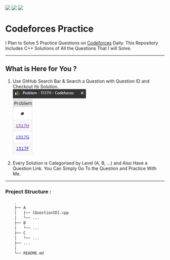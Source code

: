 ![](https://img.shields.io/github/forks/coding-CEO/codeforces-practice)
![](https://img.shields.io/github/issues/coding-CEO/codeforces-practice)
![](https://img.shields.io/github/stars/coding-CEO/codeforces-practice)

# Codeforces Practice

I Plan to Solve 5 Practice Questions on [Codeforces](https://codeforces.com/) Daily. This Repository Includes C++ Solutions of All the Questions That I will Solve.

---

## What is Here for You ?

1. Use GitHub Search Bar & Search a Question with Question ID and Checkout Its Solution. <br/>
   ![Question ID 1](./Others/QID1.PNG) <br/>
   ![Question ID 1](./Others/QID2.PNG)

2. Every Solution is Categorised by Level (A, B, ...) and Also Have a Question Link. You Can Simply Go To the Question and Practice With Me.

---

### Project Structure :

```
    .
    ├── A
    │   ├── [QuestionID].cpp
    │   └── ...
    ├── B
    │   └── ...
    ├── C
    │   └── ...
    ├── ...
    │
    └── README.md
```
